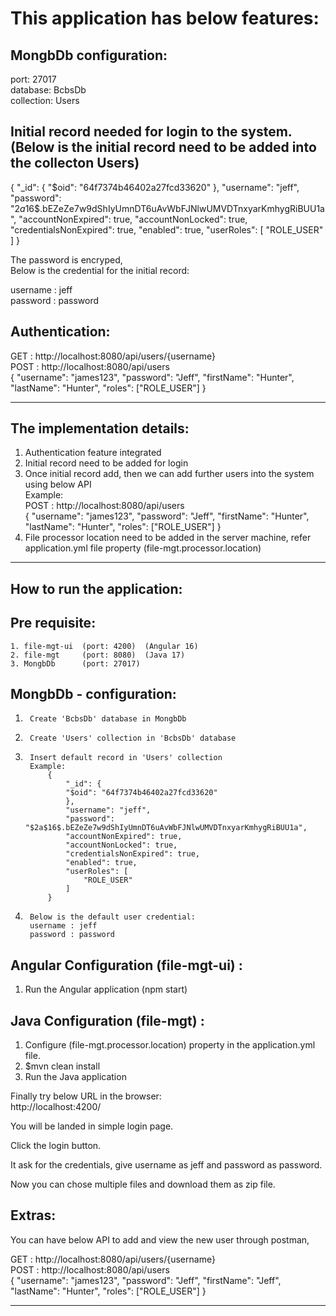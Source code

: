 # This application has below features:

MongbDb configuration:
----------------------
port: 27017  
database: BcbsDb  
collection: Users  

Initial record needed for login to the system. (Below is the initial record need to be added into the collecton Users)
----------------------------------------------
{
  "_id": {
    "$oid": "64f7374b46402a27fcd33620"
  },
  "username": "jeff",
  "password": "$2a$16$.bEZeZe7w9dShIyUmnDT6uAvWbFJNlwUMVDTnxyarKmhygRiBUU1a",
  "accountNonExpired": true,
  "accountNonLocked": true,
  "credentialsNonExpired": true,
  "enabled": true,
  "userRoles": [
    "ROLE_USER"
  ]
}

The password is encryped,  
Below is the credential for the initial record:  

username : jeff  
password : password  


Authentication:
---------------

GET : http://localhost:8080/api/users/{username}  
POST : http://localhost:8080/api/users  
{
	"username": "james123",
	"password": "Jeff",
	"firstName": "Hunter",
	"lastName": "Hunter",
	"roles": ["ROLE_USER"]
}

---------------------------------------------------------------

The implementation details:
---------------------------

1. Authentication feature integrated
2. Initial record need to be added for login
3. Once initial record add, then we can add further users into the system using below API  
	Example:  
	POST : http://localhost:8080/api/users  
	{
		"username": "james123",
		"password": "Jeff",
		"firstName": "Hunter",
		"lastName": "Hunter",
		"roles": ["ROLE_USER"]
	}
4. File processor location need to be added in the server machine, refer application.yml file property (file-mgt.processor.location)  

--------------------------
How to run the application:
--------------------------

Pre requisite:
--------------
	1. file-mgt-ui  (port: 4200)  (Angular 16)  
	2. file-mgt     (port: 8080)  (Java 17)  
	3. MongbDb      (port: 27017)  

MongbDb - configuration:
------------------------	
1.		Create 'BcbsDb' database in MongbDb
2.		Create 'Users' collection in 'BcbsDb' database
3.		Insert default record in 'Users' collection  
		Example:  
			{
				"_id": {
				"$oid": "64f7374b46402a27fcd33620"
				},
				"username": "jeff",
				"password": "$2a$16$.bEZeZe7w9dShIyUmnDT6uAvWbFJNlwUMVDTnxyarKmhygRiBUU1a",
				"accountNonExpired": true,
				"accountNonLocked": true,
				"credentialsNonExpired": true,
				"enabled": true,
				"userRoles": [
					"ROLE_USER"
				]
			}
4.		Below is the default user credential:  
		username : jeff  
		password : password  
		
Angular Configuration (file-mgt-ui) :
-------------------------------------	
1.	Run the Angular application (npm start)  

Java Configuration (file-mgt) :
-------------------------------
1. Configure (file-mgt.processor.location) property in the application.yml file.    
2. $mvn clean install  
3. Run the Java application    
	
	

Finally try below URL in the browser:  
http://localhost:4200/  

You will be landed in simple login page.  

Click the login button.  

It ask for the credentials, give username as jeff and password as password.  

Now you can chose multiple files and download them as zip file.  

Extras:
-------
You can have below API to add and view the new user through postman,  

GET : http://localhost:8080/api/users/{username}  
POST : http://localhost:8080/api/users  
{
	"username": "james123",
	"password": "Jeff",
	"firstName": "Jeff",
	"lastName": "Hunter",
	"roles": ["ROLE_USER"]
}

-----


			
